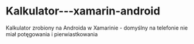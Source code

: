 # Kalkulator---xamarin-android
Kalkulator zrobiony na Androida w Xamarinie - domyślny na telefonie nie miał potęgowania i pierwiastkowania
